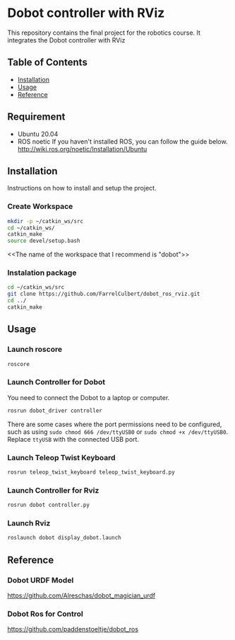 # Dobot controller with RViz

This repository contains the final project for the robotics course. It integrates the Dobot controller with RViz
## Table of Contents

- [Installation](#Installation)
- [Usage](#Usage)
- [Reference](#Reference)

## Requirement
- Ubuntu 20.04
- ROS noetic
  If you haven't installed ROS, you can follow the guide below.
  http://wiki.ros.org/noetic/Installation/Ubuntu
## Installation

Instructions on how to install and setup the project.

### Create Workspace
```sh
mkdir -p ~/catkin_ws/src
cd ~/catkin_ws/
catkin_make
source devel/setup.bash
```
<<The name of the workspace that I recommend is "dobot">>

### Instalation package
```sh
cd ~/catkin_ws/src
git clone https://github.com/FarrelCulbert/dobot_ros_rviz.git
cd ../
catkin_make
```
## Usage
### Launch roscore
```sh
roscore
```
### Launch Controller for Dobot
You need to connect the Dobot to a laptop or computer.
```sh
rosrun dobot_driver controller
```
There are some cases where the port permissions need to be configured, such as using `sudo chmod 666 /dev/ttyUSB0` or `sudo chmod +x /dev/ttyUSB0`. Replace `ttyUSB` with the connected USB port.
### Launch Teleop Twist Keyboard
```sh
rosrun teleop_twist_keyboard teleop_twist_keyboard.py
```
### Launch Controller for Rviz
```sh
rosrun dobot controller.py
```
### Launch Rviz
```sh
roslaunch dobot display_dobot.launch
```
## Reference
### Dobot URDF Model 
https://github.com/Alreschas/dobot_magician_urdf
### Dobot Ros for Control
https://github.com/paddenstoeltje/dobot_ros

